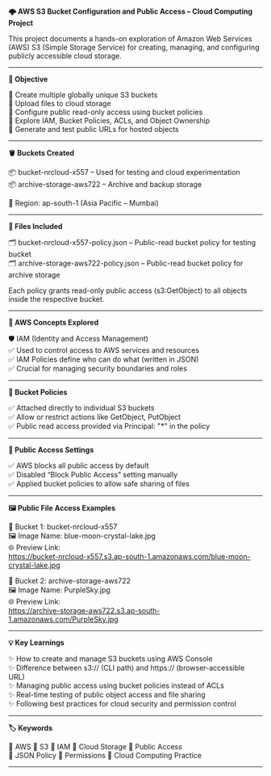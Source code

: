**🌩️ AWS S3 Bucket Configuration and Public Access – Cloud Computing Project**

This project documents a hands-on exploration of Amazon Web Services (AWS) S3 (Simple Storage Service) for creating, managing, and configuring publicly accessible cloud storage.

---

**🎯 Objective**

🔹 Create multiple globally unique S3 buckets  
🔹 Upload files to cloud storage  
🔹 Configure public read-only access using bucket policies  
🔹 Explore IAM, Bucket Policies, ACLs, and Object Ownership  
🔹 Generate and test public URLs for hosted objects

---

**🪣 Buckets Created**

📦 bucket-nrcloud-x557 – Used for testing and cloud experimentation  
📦 archive-storage-aws722 – Archive and backup storage  

📍 Region: ap-south-1 (Asia Pacific – Mumbai)

---

**📂 Files Included**

🗂️ bucket-nrcloud-x557-policy.json – Public-read bucket policy for testing bucket  
🗂️ archive-storage-aws722-policy.json – Public-read bucket policy for archive storage  

Each policy grants read-only public access (s3:GetObject) to all objects inside the respective bucket.

---

**🔐 AWS Concepts Explored**

🛡️ IAM (Identity and Access Management)  
✅ Used to control access to AWS services and resources  
✅ IAM Policies define who can do what (written in JSON)  
✅ Crucial for managing security boundaries and roles

---

**📜 Bucket Policies**

✅ Attached directly to individual S3 buckets  
✅ Allow or restrict actions like GetObject, PutObject  
✅ Public read access provided via Principal: "*" in the policy

---

**🚫 Public Access Settings**

✅ AWS blocks all public access by default  
✅ Disabled “Block Public Access” setting manually  
✅ Applied bucket policies to allow safe sharing of files

---

**🖼️ Public File Access Examples**

📁 Bucket 1: bucket-nrcloud-x557  
🖼️ Image Name: blue-moon-crystal-lake.jpg  
🌐 Preview Link:  
https://bucket-nrcloud-x557.s3.ap-south-1.amazonaws.com/blue-moon-crystal-lake.jpg



📁 Bucket 2: archive-storage-aws722  
🖼️ Image Name: PurpleSky.jpg  
🌐 Preview Link:  
https://archive-storage-aws722.s3.ap-south-1.amazonaws.com/PurpleSky.jpg

---

**💡 Key Learnings**

✨ How to create and manage S3 buckets using AWS Console  
✨ Difference between s3:// (CLI path) and https:// (browser-accessible URL)  
✨ Managing public access using bucket policies instead of ACLs  
✨ Real-time testing of public object access and file sharing  
✨ Following best practices for cloud security and permission control

---

**🏷️ Keywords**

🔸 AWS   🔸 S3   🔸 IAM   🔸 Cloud Storage   🔸 Public Access  
🔸 JSON Policy   🔸 Permissions   🔸 Cloud Computing Practice

---
